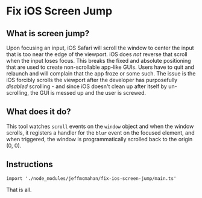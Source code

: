 # Fix iOS Screen Jump

## What is screen jump?
Upon focusing an input, iOS Safari will scroll the window to center the input that is too near the edge of the viewport. iOS does *not* reverse that scroll when the input loses focus. This breaks the fixed and absolute positioning that are used to create non-scrollable app-like GUIs. Users have to quit and relaunch and will complain that the app froze or some such. The issue is the iOS forcibly scrolls the viewport after the developer has purposefully *disabled* scrolling - and since iOS doesn't clean up after itself by un-scrolling, the GUI is messed up and the user is screwed. 

## What does it do?
This tool watches `scroll` events on the `window` object and when the window scrolls, it registers a handler for the `blur` event on the focused element, and when triggered, the window is programmatically scrolled back to the origin (0, 0).

## Instructions

```tsx
import './node_modules/jeffmcmahan/fix-ios-screen-jump/main.ts'
```

That is all.
